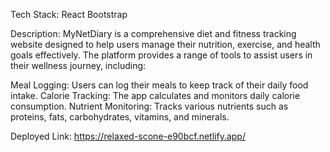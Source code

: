 
Tech Stack:
React 
Bootstrap 

Description:
MyNetDiary is a comprehensive diet and fitness tracking website designed to help users manage their nutrition,
exercise, and health goals effectively. The platform provides a range of tools to assist users in their wellness journey, including:

Meal Logging: Users can log their meals to keep track of their daily food intake.
Calorie Tracking: The app calculates and monitors daily calorie consumption.
Nutrient Monitoring: Tracks various nutrients such as proteins, fats, carbohydrates, vitamins, and minerals.

Deployed Link: https://relaxed-scone-e90bcf.netlify.app/



